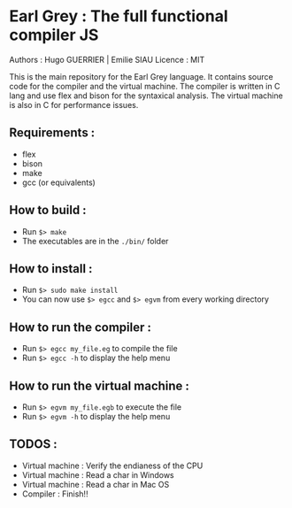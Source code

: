 # Earl Grey : The full functional compiler JS

Authors : Hugo GUERRIER | Emilie SIAU
Licence : MIT

This is the main repository for the Earl Grey language. It contains source code for the compiler and the virtual machine.
The compiler is written in C lang and use flex and bison for the syntaxical analysis.
The virtual machine is also in C for performance issues.

## Requirements :

* flex
* bison
* make
* gcc (or equivalents)

## How to build :

* Run `$> make`
* The executables are in the `./bin/` folder

## How to install :

* Run `$> sudo make install`
* You can now use `$> egcc` and `$> egvm` from every working directory

## How to run the compiler :

* Run `$> egcc my_file.eg` to compile the file
* Run `$> egcc -h` to display the help menu

## How to run the virtual machine :

* Run `$> egvm my_file.egb` to execute the file
* Run `$> egvm -h` to display the help menu

## TODOS :

* Virtual machine : Verify the endianess of the CPU
* Virtual machine : Read a char in Windows
* Virtual machine : Read a char in Mac OS
* Compiler : Finish!!
